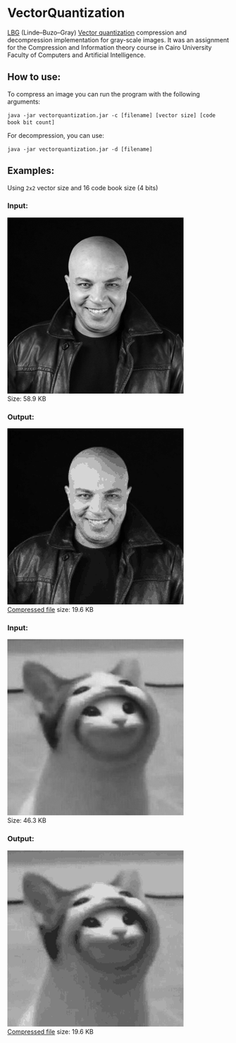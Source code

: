 # VectorQuantization
[LBG](https://en.wikipedia.org/wiki/Linde%E2%80%93Buzo%E2%80%93Gray_algorithm) (Linde–Buzo–Gray) [Vector quantization](https://en.wikipedia.org/wiki/Vector_quantization#Use_in_data_compression) compression and decompression implementation for gray-scale images. 
It was an assignment for the Compression and Information theory course in Cairo University Faculty of Computers and Artificial Intelligence.

## How to use:
To compress an image you can run the program with the following arguments:
```
java -jar vectorquantization.jar -c [filename] [vector size] [code book bit count]
```

For decompression, you can use:
```
java -jar vectorquantization.jar -d [filename]
```

## Examples:
Using `2x2` vector size and 16 code book size (4 bits)

### Input:
![Sample 1 input](examples/sample1.jpg)  
Size: 58.9 KB

### Output:
![Sample 1 output](examples/sample1.jpg.vq.png)  
[Compressed file](examples/sample1.jpg.vq) size: 19.6 KB

### Input:
![Sample 2 input](examples/sample2.jpg)  
Size: 46.3 KB

### Output:
![Sample 2 output](examples/sample2.jpg.vq.png)  
[Compressed file](examples/sample2.jpg.vq) size: 19.6 KB
